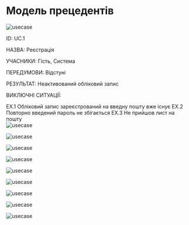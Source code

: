 # Модель прецедентів
![usecase](http://www.plantuml.com/plantuml/png/PP0_JyCm4CLtVufJM63eqAHTgtOAI20XHM7gOjANo99p3lv3AUB38mSN737vlRlVtLblxxoqFenQoCuRIqKTu7n1qj6ihkNMmSxLA8GGyQ5LM7tj4YT4SEYa0nMD6fZQQSQRUltNU54uKms6bPeUk3T7fiEh2PuQs7VL8OsKT0FqFP3j19_8uYtUIbILdNmqW-AVUfiTF4oJeoV9Si08zaU-VOPrXgM-It192veQUAzuSAbT_V_9lNBUs4i2DjauIttv19apayU7JyJsTuMOaugfxM8kIrikRNMDM4VRhfEBkanwDbLkDhdPYZtu54Rz3G00)

ID: UC.1

НАЗВА: Реєстрація

УЧАСНИКИ: Гість, Система

ПЕРЕДУМОВИ: Відстуні

РЕЗУЛЬТАТ: Неактивований обліковий запис

ВИКЛЮЧНІ СИТУАЦІЇ:

EХ.1 Обліковий запис зареєстрований на введну пошту вже існує
EХ.2 Повторно введений пароль не збігається
EХ.3 Не прийшов лист на пошту  
![usecase](http://www.plantuml.com/plantuml/png/fPDFJi9G4CRtdE85jyP4tLbZs7W7jnX1JHGCrbqN22Iw83On11AZCTpWYHHhIyiLPcxartbGAOAIsEGbVVFdDzDlfeLhkrYpRoulSWuzKSnrylcM6zoa0Mc-St9g-aXSUjjJz09_8ucc06yTHH5fXVU8OffGm4sLfnvf43tk2BC-fKeMktbBS0xrJKtoQ4pQMQX1Gw5pIveR0mjBoAwY3pWdA3P0IGydOjSGbt-9cWS_mXW3v2EWhP0UuWH9ZnGB2cN0vli4a2R2f2KYvFPcvgPC9zoGmf30-bMgzLLghw7IAtAHZ_9TPBiPjRxxg5JjaggTdvxPQgDSBk99NVl71ugUqT48ElY9D1dNuT7Mzg9X9pMKAYV2dk-eZpv1GJSFPZCyqecy1ewZOVFfK-7o1lsw58WPfjbSyR7MQYGo8XecOnUTMaBGHlu5ACuxnNDOYF9Znp0Qdq8pdD08BGkzR0lKR0Evnpq4eD1GciCKu1bbb_7Vqk-kLbfU_lnlgrTMhe1S_EHV)


![usecase]()


![usecase]()


![usecase]()


![usecase]()


![usecase]()


![usecase]()


![usecase]()


![usecase]()




